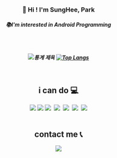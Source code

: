<h3 align="center"> 👋 Hi ! I'm SungHee, Park
<h5 align="center"> 📚I'm interested in Android Programming
  
<br/><br/>
  
![통계 제목](https://github-readme-stats.vercel.app/api?username=ParkSungHee&count_private=true)
[![Top Langs](https://github-readme-stats.vercel.app/api/top-langs/?username=ParkSungHee&layout=compact)](https://github.com/anuraghazra/github-readme-stats)
<br/><br/><br/>
  
<h2 align="center"> i can do 💻</h2>
  
<p align="center"><img src="https://img.shields.io/badge/C++-00599C?style=flat-square&logo=C++&logoColor=white"/>
<img src="https://img.shields.io/badge/Android-3DDC84?style=flat-square&logo=Android&logoColor=white"/></a>
<img src="https://img.shields.io/badge/Java-007396?style=flat-square&logo=Java&logoColor=white"/></a>&nbsp 
<img src="https://img.shields.io/badge/C++-00599C?style=flat-square&logo=C%2B%2B&logoColor=white"/></a>&nbsp  
<img src="https://img.shields.io/badge/C-A8B9CC?style=flat-square&logo=C&logoColor=white"/></a>&nbsp 
<img src="https://img.shields.io/badge/Python-3766AB?style=flat-square&logo=Python&logoColor=white"/></a>&nbsp 
<img src="https://img.shields.io/badge/-React native-%23000000?logo=React&logoColor=white"/>
<br/><br/>
<h2 align="center"> contact me 📞</h2>

<p align="center"><a href="https://wonjongah.tistory.com/"><img src="https://img.shields.io/badge/Tistory-A9BCF5?style=flat-square&logo=Undertale&logoColor=white&link=https://wonjongah.tistory.com/"/></a>
 
